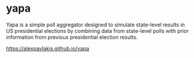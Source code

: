 
yapa
====

Yapa is a simple poll aggregator designed to simulate state-level results in US presidential elections by combining data from state-level polls with prior information from previous presidential election results.

<https://alexpavlakis.github.io/yapa>
